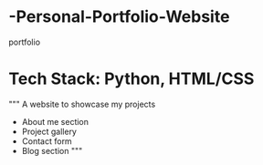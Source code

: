 # -Personal-Portfolio-Website
portfolio
# Tech Stack: Python, HTML/CSS
"""
A website to showcase my projects
- About me section
- Project gallery
- Contact form
- Blog section
"""
